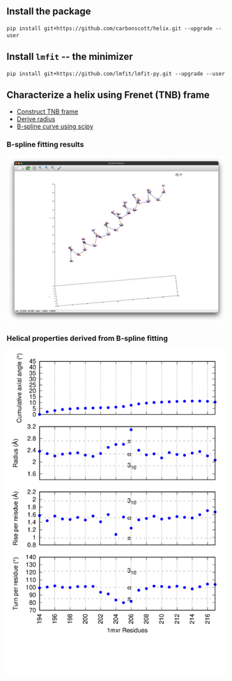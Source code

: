 ## Install the package

```
pip install git+https://github.com/carbonscott/helix.git --upgrade --user
```


## Install `lmfit` -- the minimizer

```
pip install git+https://github.com/lmfit/lmfit-py.git --upgrade --user
```


## Characterize a helix using Frenet (TNB) frame

- [Construct TNB frame](https://www.integreat.ca/NOTES/CALC/14.06.html)
- [Derive radius](https://link.springer.com/10.1007/s00214-009-0639-4)
- [B-spline curve using scipy](https://docs.scipy.org/doc/scipy/reference/generated/scipy.interpolate.splprep.html)

### B-spline fitting results

![](./examples/helix.tnb.png)


### Helical properties derived from B-spline fitting

![](./examples/1mxr.helix.png)
